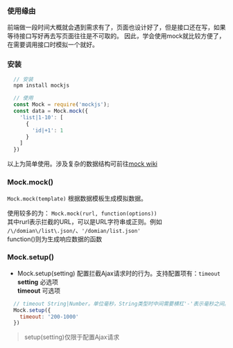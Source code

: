 ### 使用缘由
前端做一段时间大概就会遇到需求有了，页面也设计好了，但是接口还在写，如果等待接口写好再去写页面往往是不可取的。
因此，学会使用mock就比较方便了，在需要调用接口时模拟一个就好。

### 安装

```javascript
  // 安装
  npm install mockjs
```

```javascript
  // 使用
  const Mock = require('mockjs');
  const data = Mock.mock({
    'list|1-10': [
      {
        'id|+1': 1
      }
    ]
  })
```
以上为简单使用。涉及复杂的数据结构可前往[mock wiki](https://github.com/nuysoft/Mock/wiki/Syntax-Specification)

### Mock.mock()
```Mock.mock(template)``` 根据数据模板生成模拟数据。   

使用较多的为：
```Mock.mock(rurl, function(options))```    
其中rurl表示拦截的URL，可以是URL字符串或正则。例如
```/\/domian\/list\.json/```、```'/domian/list.json'```    
function()则为生成响应数据的函数

### Mock.setup()
- Mock.setup(setting)
配置拦截Ajax请求时的行为。支持配置项有：```timeout```    
**setting** 必选项    
**timeout** 可选项   
```javascript
  // timeout String|Number。单位毫秒，String类型时中间需要横杠'-'表示毫秒之间。如下200到1000毫秒之间
  Mock.setup({
    timeout: '200-1000'
  })
```

> setup(setting)仅限于配置Ajax请求
